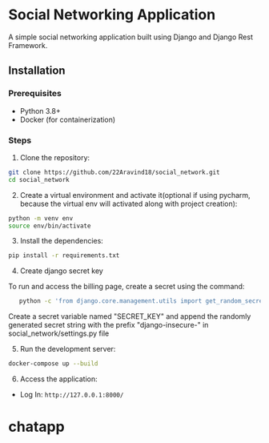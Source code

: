 # Social Networking Application

A simple social networking application built using Django and Django Rest Framework.

## Installation

### Prerequisites

- Python 3.8+
- Docker (for containerization)

### Steps

1. Clone the repository:

```bash
git clone https://github.com/22Aravind18/social_network.git
cd social_network
```

2. Create a virtual environment and activate it(optional if using pycharm, because the virtual env will activated along with project creation):

```bash
python -m venv env
source env/bin/activate  
```

3. Install the dependencies:

```bash
pip install -r requirements.txt
```

4. Create django secret key
   
To run and access the billing page, create a secret using the command:

```bash
   python -c 'from django.core.management.utils import get_random_secret_key; print(get_random_secret_key())'
```
   
Create a secret variable named "SECRET_KEY" and append the randomly generated secret string with the prefix "django-insecure-" in social_network/settings.py file


5. Run the development server:

```bash
docker-compose up --build
```

6. Access the application:

- Log In: `http://127.0.0.1:8000/`
# chatapp
